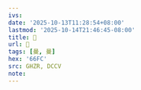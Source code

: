```yaml
---
ivs:
date: '2025-10-13T11:28:54+08:00'
lastmod: '2025-10-14T21:46:45-08:00'
title: 󰟒
url: 󰟒
tags: [曼, 曼]
hex: '66FC'
src: GHZR, DCCV
note:
---
```

